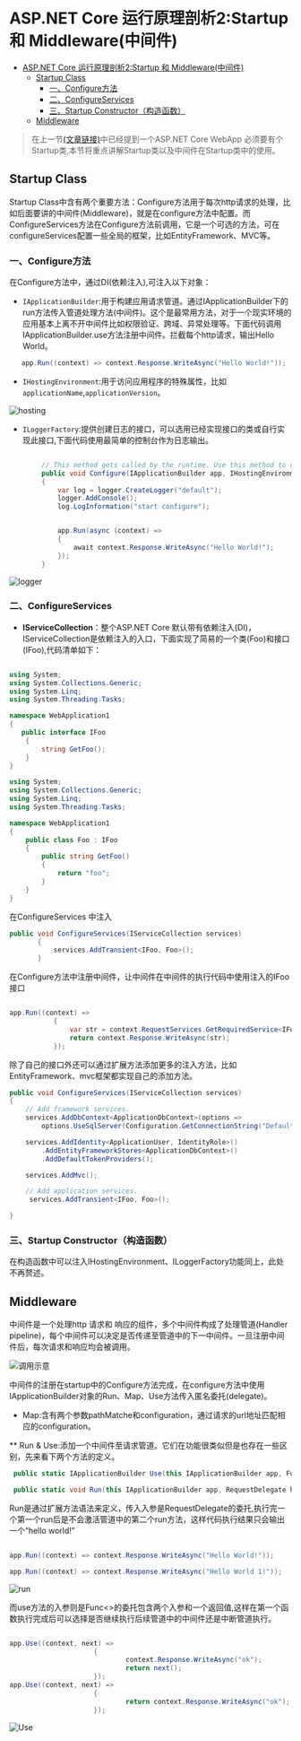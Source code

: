 # ASP.NET Core 运行原理剖析2:Startup 和 Middleware(中间件)

<!-- TOC depthFrom:1 depthTo:6 withLinks:1 updateOnSave:1 orderedList:0 -->

- [ASP.NET Core 运行原理剖析2:Startup 和 Middleware(中间件)](#aspnet-core-运行原理剖析2startup-和-middleware中间件)
	- [Startup Class](#startup-class)
		- [一、Configure方法](#一configure方法)
		- [二、ConfigureServices](#二configureservices)
		- [三、Startup Constructor（构造函数）](#三startup-constructor构造函数)
	- [Middleware](#middleware)

<!-- /TOC -->

>在上一节[(文章链接)](http://www.cnblogs.com/vipyoumay/p/5613373.html)中已经提到一个ASP.NET Core WebApp 必须要有个Startup类,本节将重点讲解Startup类以及中间件在Startup类中的使用。

## Startup Class
Startup Class中含有两个重要方法：Configure方法用于每次http请求的处理，比如后面要讲的中间件(Middleware)，就是在configure方法中配置。而ConfigureServices方法在Configure方法前调用，它是一个可选的方法，可在configureServices配置一些全局的框架，比如EntityFramework、MVC等。

### 一、Configure方法
在Configure方法中，通过DI(依赖注入),可注入以下对象：
* `IApplicationBuilder`:用于构建应用请求管道。通过IApplicationBuilder下的run方法传入管道处理方法(中间件)。这个是最常用方法，对于一个现实环境的应用基本上离不开中间件比如权限验证、跨域、异常处理等。下面代码调用IApplicationBuilder.use方法注册中间件。拦截每个http请求，输出Hello World。


```cs
   app.Run((context) => context.Response.WriteAsync("Hello World!"));

```

* `IHostingEnvironment`:用于访问应用程序的特殊属性，比如`applicationName`,`applicationVersion`。


![hosting](http://qiniu.xdpie.com/47d38eaaf04f5086317a03827e44c605.png?imageView2/2/w/700)

* `ILoggerFactory`:提供创建日志的接口，可以选用已经实现接口的类或自行实现此接口,下面代码使用最简单的控制台作为日志输出。

``` cs

        // This method gets called by the runtime. Use this method to configure the HTTP request pipeline.
        public void Configure(IApplicationBuilder app, IHostingEnvironment env, ILoggerFactory logger)
        {
            var log = logger.CreateLogger("default");
            logger.AddConsole();
            log.LogInformation("start configure");


            app.Run(async (context) =>
            {
                await context.Response.WriteAsync("Hello World!");
            });
        }

```

![logger](http://qiniu.xdpie.com/5b3a9f59c5e22cf0bf3d9f83fe0a6359.png?imageView2/2/w/700)


### 二、ConfigureServices

* **IServiceCollection**：整个ASP.NET Core 默认带有依赖注入(DI)，IServiceCollection是依赖注入的入口，下面实现了简易的一个类(Foo)和接口(IFoo),代码清单如下：

```cs

using System;
using System.Collections.Generic;
using System.Linq;
using System.Threading.Tasks;

namespace WebApplication1
{
   public interface IFoo
    {
        string GetFoo();
    }
}


```

```cs
using System;
using System.Collections.Generic;
using System.Linq;
using System.Threading.Tasks;

namespace WebApplication1
{
    public class Foo : IFoo
    {
        public string GetFoo()
        {
            return "foo";
        }
    }
}

```

在ConfigureServices 中注入

```cs
public void ConfigureServices(IServiceCollection services)
       {
           services.AddTransient<IFoo, Foo>();
       }

```

在Configure方法中注册中间件，让中间件在中间件的执行代码中使用注入的IFoo接口

```cs

app.Run((context) =>
           {
               var str = context.RequestServices.GetRequiredService<IFoo>().GetFoo();
               return context.Response.WriteAsync(str);
           });

```

除了自己的接口外还可以通过扩展方法添加更多的注入方法，比如EntityFramework、mvc框架都实现自己的添加方法。

``` cs
public void ConfigureServices(IServiceCollection services)
{
    // Add framework services.
    services.AddDbContext<ApplicationDbContext>(options =>
        options.UseSqlServer(Configuration.GetConnectionString("DefaultConnection")));

    services.AddIdentity<ApplicationUser, IdentityRole>()
        .AddEntityFrameworkStores<ApplicationDbContext>()
        .AddDefaultTokenProviders();

    services.AddMvc();

    // Add application services.
     services.AddTransient<IFoo, Foo>();

}

```


### 三、Startup Constructor（构造函数）
在构造函数中可以注入IHostingEnvironment、ILoggerFactory功能同上，此处不再赘述。

## Middleware
中间件是一个处理http 请求和 响应的组件，多个中间件构成了处理管道(Handler pipeline)，每个中间件可以决定是否传递至管道中的下一中间件。一旦注册中间件后，每次请求和响应均会被调用。

![调用示意](http://qiniu.xdpie.com/9748b3bdfa96bcfb20e7fc9108a0e177.png?imageView2/2/w/700)

中间件的注册在startup中的Configure方法完成，在configure方法中使用IApplicationBuilder对象的Run、Map、Use方法传入匿名委托(delegate)。

* Map:含有两个参数pathMatche和configuration，通过请求的url地址匹配相应的configuration。

** Run & Use:添加一个中间件至请求管道。它们在功能很类似但是也存在一些区别，先来看下两个方法的定义。

``` cs
 public static IApplicationBuilder Use(this IApplicationBuilder app, Func<HttpContext, Func<Task>, Task> middleware);

 public static void Run(this IApplicationBuilder app, RequestDelegate handler);

```

Run是通过扩展方法语法来定义，传入入参是RequestDelegate的委托,执行完一个第一个run后是不会激活管道中的第二个run方法，这样代码执行结果只会输出一个“hello world!”

```cs

app.Run((context) => context.Response.WriteAsync("Hello World!"));

app.Run((context) => context.Response.WriteAsync("Hello World 1!"));

```

![run](http://qiniu.xdpie.com/5b432f7cd86c1c89779dd77e54d63524.png?imageView2/2/w/700)

而use方法的入参则是Func<>的委托包含两个入参和一个返回值,这样在第一个函数执行完成后可以选择是否继续执行后续管道中的中间件还是中断管道执行。

```cs

app.Use((context, next) =>
					 {
							 context.Response.WriteAsync("ok");
							 return next();
					 });
app.Use((context, next) =>
					 {
							 return context.Response.WriteAsync("ok");
					 });

```

![Use](http://qiniu.xdpie.com/4ffa0cb722bc45c0456c7569134e6222.png?imageView2/2/w/700)
